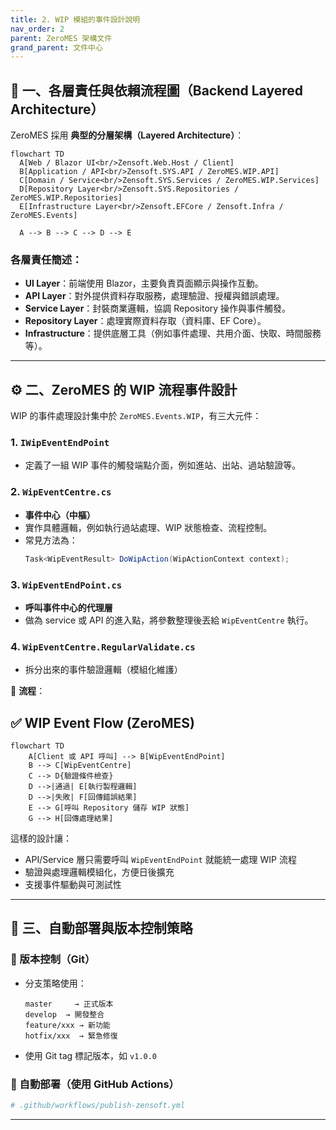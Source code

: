 ```yaml
---
title: 2. WIP 模組的事件設計說明
nav_order: 2
parent: ZeroMES 架構文件
grand_parent: 文件中心
---
```

## 🧩 一、各層責任與依賴流程圖（Backend Layered Architecture）

ZeroMES 採用 **典型的分層架構（Layered Architecture）**：

```mermaid
flowchart TD
  A[Web / Blazor UI<br/>Zensoft.Web.Host / Client]
  B[Application / API<br/>Zensoft.SYS.API / ZeroMES.WIP.API]
  C[Domain / Service<br/>Zensoft.SYS.Services / ZeroMES.WIP.Services]
  D[Repository Layer<br/>Zensoft.SYS.Repositories / ZeroMES.WIP.Repositories]
  E[Infrastructure Layer<br/>Zensoft.EFCore / Zensoft.Infra / ZeroMES.Events]

  A --> B --> C --> D --> E
```

### 各層責任簡述：

- **UI Layer**：前端使用 Blazor，主要負責頁面顯示與操作互動。
- **API Layer**：對外提供資料存取服務，處理驗證、授權與錯誤處理。
- **Service Layer**：封裝商業邏輯，協調 Repository 操作與事件觸發。
- **Repository Layer**：處理實際資料存取（資料庫、EF Core）。
- **Infrastructure**：提供底層工具（例如事件處理、共用介面、快取、時間服務等）。

---

## ⚙️ 二、ZeroMES 的 WIP 流程事件設計

WIP 的事件處理設計集中於 `ZeroMES.Events.WIP`，有三大元件：

### 1. `IWipEventEndPoint`
- 定義了一組 WIP 事件的觸發端點介面，例如進站、出站、過站驗證等。

### 2. `WipEventCentre.cs`
- **事件中心（中樞）**
- 實作具體邏輯，例如執行過站處理、WIP 狀態檢查、流程控制。
- 常見方法為：
  ```csharp
  Task<WipEventResult> DoWipAction(WipActionContext context);
  ```

### 3. `WipEventEndPoint.cs`
- **呼叫事件中心的代理層**
- 做為 service 或 API 的進入點，將參數整理後丟給 `WipEventCentre` 執行。

### 4. `WipEventCentre.RegularValidate.cs`
- 拆分出來的事件驗證邏輯（模組化維護）

📌 **流程**：

## ✅ WIP Event Flow (ZeroMES)

```mermaid
flowchart TD
    A[Client 或 API 呼叫] --> B[WipEventEndPoint]
    B --> C[WipEventCentre]
    C --> D{驗證條件檢查}
    D -->|通過| E[執行製程邏輯]
    D -->|失敗| F[回傳錯誤結果]
    E --> G[呼叫 Repository 儲存 WIP 狀態]
    G --> H[回傳處理結果]
```

這樣的設計讓：
- API/Service 層只需要呼叫 `WipEventEndPoint` 就能統一處理 WIP 流程
- 驗證與處理邏輯模組化，方便日後擴充
- 支援事件驅動與可測試性

---

## 🚀 三、自動部署與版本控制策略
### 🔹 版本控制（Git）

- 分支策略使用：
  ```
  master     → 正式版本
  develop  → 開發整合
  feature/xxx → 新功能
  hotfix/xxx  → 緊急修復
  ```
- 使用 Git tag 標記版本，如 `v1.0.0`

### 🔹 自動部署（使用 GitHub Actions）

```yaml
# .github/workflows/publish-zensoft.yml
```

---
